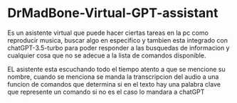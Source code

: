 # DrMadBone-Virtual-GPT-assistant

Es un asistente virtual que puede hacer ciertas tareas en la pc como reproducir musica, buscar algo en especifico y tambien esta integrado con chatGPT-3.5-turbo para poder responder a las busquedas de informacion y cualquier cosa que no se adecue a la lista de comandos disponible.

EL asistente esta escuchando todo el tiempo atento a que se mencione su nombre, cuando se menciona se manda la transcripcion del audio a una funcion de comandos que determina si en el texto hay una palabra clave que represente un comando si no es el caso lo mandara a chatGPT
